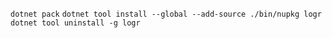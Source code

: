 ﻿
`dotnet pack`
`dotnet tool install --global --add-source ./bin/nupkg logr`
`dotnet tool uninstall -g logr`